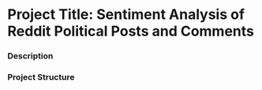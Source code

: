 # Project Title: Sentiment Analysis of Reddit Political Posts and Comments

### Description

### Project Structure
